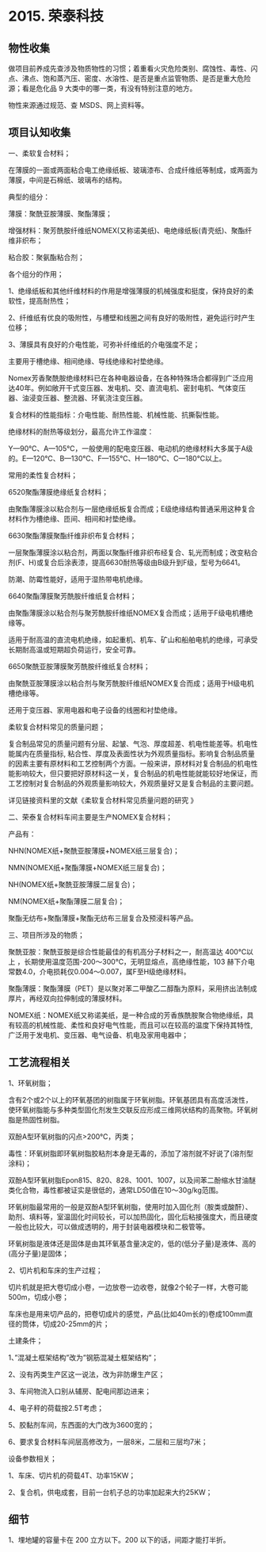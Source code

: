 # 2015. 荣泰科技

## 物性收集

做项目前养成先查涉及物质物性的习惯；着重看火灾危险类别、腐蚀性、毒性、闪点、沸点、饱和蒸汽压、密度、水溶性、是否是重点监管物质、是否是重大危险源；看是危化品 9 大类中的哪一类，有没有特别注意的地方。

物性来源通过规范、查 MSDS、网上资料等。

## 项目认知收集

一、柔软复合材料；

在薄膜的一面或两面粘合电工绝缘纸板、玻璃漆布、合成纤维纸等制成，或两面为薄膜，中间是石棉纸、玻璃布的结构。

典型的组分：

薄膜：聚酰亚胺薄膜、聚酯薄膜；

增强材料：聚芳酰胺纤维纸NOMEX(又称诺美纸)、电绝缘纸板(青壳纸)、聚酯纤维非织布；

粘合胶：聚氨酯粘合剂；

各个组分的作用；

1、绝缘纸板和其他纤维材料的作用是增强薄膜的机械强度和挺度，保持良好的柔软性，提高耐热性；

2、纤维纸有优良的吸附性，与槽壁和线圈之间有良好的吸附性，避免运行时产生位移；

3、薄膜具有良好的介电性能，可弥补纤维纸的介电强度不足；

主要用于槽绝缘、相间绝缘、导线绝缘和衬垫绝缘。

Nomex芳香聚酰胺绝缘材料已在各种电器设备，在各种特殊场合都得到广泛应用达40年。例如敞开干式变压器、发电机、交、直流电机、密封电机、气体变压器、油浸变压器、整流器、环氧浇注变压器。

复合材料的性能指标：介电性能、耐热性能、机械性能、抗撕裂性能。

绝缘材料的耐热等级划分，最高允许工作温度：

Y—90℃、A—105℃，一般使用的配电变压器、电动机的绝缘材料大多属于A级的。E—120℃、B—130℃、F—155℃、H—180℃、C—180℃以上。

常用的柔性复合材料；

6520聚酯薄膜绝缘纸复合材料；

由聚酯薄膜涂以粘合剂与一层绝缘纸板复合而成；E级绝缘结构普通采用这种复合材料作为槽绝缘、匝间、相间和衬垫绝缘。

6630聚酯薄膜聚酯纤维非织布复合材料；

一层聚酯薄膜涂以粘合剂，两面以聚酯纤维非织布经复合、轧光而制成；改变粘合剂(F、H)或复合后涂表漆，提高6630耐热等级由B级升到F级，型号为6641。

防潮、防霉性能好，适用于湿热带电机绝缘。

6640聚酯薄膜聚芳酰胺纤维纸复合材料；

由聚酯薄膜涂以粘合剂与聚芳酰胺纤维纸NOMEX复合而成；适用于F级电机槽绝缘等。

适用于耐高温的直流电机绝缘，如起重机、机车、矿山和船舶电机的绝缘，可承受长期耐高温或短期超负荷运行，安全可靠。

6650聚酰亚胺薄膜聚芳酰胺纤维纸复合材料；

由聚酰亚胺薄膜涂以粘合剂与聚芳酰胺纤维纸NOMEX复合而成；适用于H级电机槽绝缘等。

还用于变压器、家用电器和电子设备的线圈和衬垫绝缘。

柔软复合材料常见的质量问题；

复合制品常见的质量问题有分层、起皱、气泡、厚度超差、机电性能差等。机电性能属内在质量指标, 粘合性、厚度及表面性状为外观质量指标。影响复合制品质量的因素主要有原材料和工艺控制两个方面。一般来讲，原材料对复合制品的机电性能影响较大，但只要把好原材料这一关，复合制品的机电性能就能较好地保证，而工艺控制对复合制品的外观质量影响较大，外观质量好又是复合制品的主要问题。

详见链接资料里的文献《柔软复合材料常见质量问题的研究 》

二、荣泰复合材料车间主要是生产NOMEX复合材料；

产品有：

NHN(NOMEX纸+聚酰亚胺薄膜+NOMEX纸三层复合)；

NMN(NOMEX纸+聚酯薄膜+NOMEX纸三层复合)；

NH(NOMEX纸+聚酰亚胺薄膜二层复合)；

NM(NOMEX纸+聚酯薄膜二层复合)；

聚酯无纺布+聚酯薄膜+聚酯无纺布三层复合及预浸料等产品。

三、项目所涉及的物质；

聚酰亚胺：聚酰亚胺是综合性能最佳的有机高分子材料之一，耐高温达 400℃以上 ，长期使用温度范围-200～300℃，无明显熔点，高绝缘性能，103 赫下介电常数4.0，介电损耗仅0.004～0.007，属F至H级绝缘材料。

聚酯薄膜：聚酯薄膜（PET）是以聚对苯二甲酸乙二醇酯为原料，采用挤出法制成厚片，再经双向拉伸制成的薄膜材料。

NOMEX纸：NOMEX纸又称诺美纸，是一种合成的芳香族酰胺聚合物绝缘纸，具有较高的机械性能、柔性和良好电气性能，而且可以在较高的温度下保持其特性,广泛用于发电机、变压器、电气设备、机电及家用电器中；

## 工艺流程相关

1、环氧树脂；

含有2个或2个以上的环氧基团的树脂属于环氧树脂。环氧基团具有高度活泼性，使环氧树脂能与多种类型固化剂发生交联反应形成三维网状结构的高聚物。环氧树脂是热固性树脂。

双酚A型环氧树脂的闪点>200℃，丙类；

毒性：环氧树脂即环氧树脂胶粘剂本身是无毒的，添加了溶剂就不好说了(溶剂型涂料)；

双酚A型环氧树脂Epon815、820、828、1001、1007，以及间苯二酚缩水甘油醚类化合物，毒性都被证实是很低的，通常LD50值在10～30g/kg范围。

环氧树脂最常用的一般是双酚A型环氧树脂，使用时加入固化剂（胺类或酸酐）、助剂、填料等，室温固化时间较长，可以加热固化，固化后粘接强度大，而且硬度一般也比较大，可以做成透明的，用于封装电器模块和二极管等。

环氧树脂是液体还是固体是由其环氧基含量决定的，低的(低分子量)是液体、高的(高分子量)是固体；

2、切片机和车床的生产过程；

切片机就是把大卷切成小卷，一边放卷一边收卷，就像2个轮子一样，大卷可能500m，切成小卷；

车床也是用来切产品的，把卷切成片的感觉，产品(比如40m长的)卷成100mm直径的筒体，切成20-25mm的片；


土建条件；

1、”混凝土框架结构”改为”钢筋混凝土框架结构”；

2、没有丙类生产区这一说法，改为非防爆生产区；

3、车间物流入口别从辅房、配电间那边进来；

4、电子秤的荷载按2.5T考虑；

5、胶黏剂车间，东西面的大门改为3600宽的；

6、要求复合材料车间层高修改为，一层8米，二层和三层均7米；


设备参数相关；

1、车床、切片机的荷载4T、功率15KW；

2、复合机，供电成套，目前一台机子总的功率加起来大约25KW；

## 细节

1、埋地罐的容量卡在 200 立方以下。200 以下的话，间距才能打半折。




